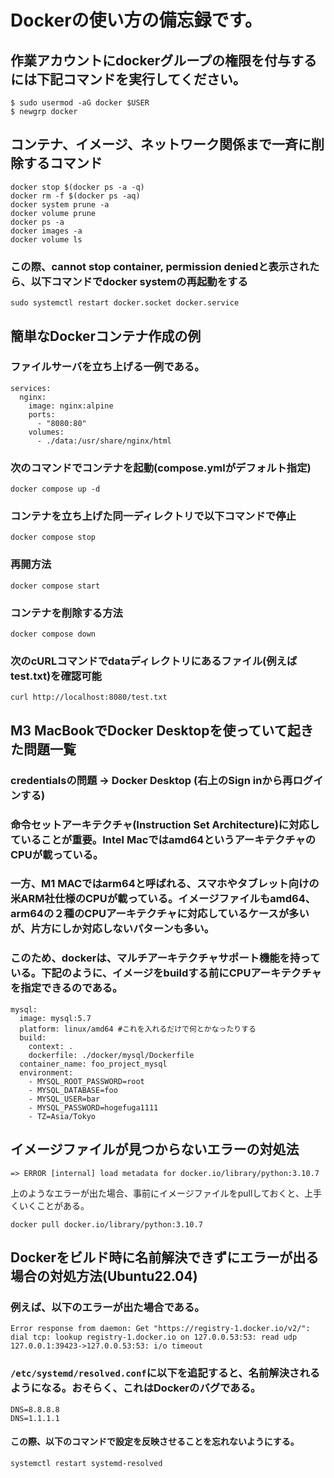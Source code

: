 # Dockerの使い方の備忘録です。
## 作業アカウントにdockerグループの権限を付与するには下記コマンドを実行してください。
```
$ sudo usermod -aG docker $USER
$ newgrp docker
```
## コンテナ、イメージ、ネットワーク関係まで一斉に削除するコマンド
```
docker stop $(docker ps -a -q)
docker rm -f $(docker ps -aq)
docker system prune -a
docker volume prune
docker ps -a
docker images -a
docker volume ls
```

### この際、cannot stop container, permission deniedと表示されたら、以下コマンドでdocker systemの再起動をする
```
sudo systemctl restart docker.socket docker.service
```

## 簡単なDockerコンテナ作成の例
### ファイルサーバを立ち上げる一例である。
```
services:
  nginx:
    image: nginx:alpine
    ports:
      - "8080:80"
    volumes:
      - ./data:/usr/share/nginx/html
```
### 次のコマンドでコンテナを起動(compose.ymlがデフォルト指定)
```
docker compose up -d
```
### コンテナを立ち上げた同一ディレクトリで以下コマンドで停止
```
docker compose stop
```
### 再開方法
```
docker compose start
```
### コンテナを削除する方法
```
docker compose down
```


### 次のcURLコマンドでdataディレクトリにあるファイル(例えばtest.txt)を確認可能
```
curl http://localhost:8080/test.txt
```


## M3 MacBookでDocker Desktopを使っていて起きた問題一覧
### credentialsの問題 -> Docker Desktop (右上のSign inから再ログインする)
### 命令セットアーキテクチャ(Instruction Set Architecture)に対応していることが重要。Intel Macではamd64というアーキテクチャのCPUが載っている。
### 一方、M1 MACではarm64と呼ばれる、スマホやタブレット向けの米ARM社仕様のCPUが載っている。イメージファイルもamd64、arm64の２種のCPUアーキテクチャに対応しているケースが多いが、片方にしか対応しないパターンも多い。
### このため、dockerは、マルチアーキテクチャサポート機能を持っている。下記のように、イメージをbuildする前にCPUアーキテクチャを指定できるのである。
```
mysql:
  image: mysql:5.7
  platform: linux/amd64 #これを入れるだけで何とかなったりする
  build:
    context: . 
    dockerfile: ./docker/mysql/Dockerfile
  container_name: foo_project_mysql
  environment:
    - MYSQL_ROOT_PASSWORD=root
    - MYSQL_DATABASE=foo
    - MYSQL_USER=bar
    - MYSQL_PASSWORD=hogefuga1111
    - TZ=Asia/Tokyo
```

## イメージファイルが見つからないエラーの対処法
```
=> ERROR [internal] load metadata for docker.io/library/python:3.10.7
```
上のようなエラーが出た場合、事前にイメージファイルをpullしておくと、上手くいくことがある。
```
docker pull docker.io/library/python:3.10.7
```

## Dockerをビルド時に名前解決できずにエラーが出る場合の対処方法(Ubuntu22.04)
### 例えば、以下のエラーが出た場合である。
```
Error response from daemon: Get "https://registry-1.docker.io/v2/": dial tcp: lookup registry-1.docker.io on 127.0.0.53:53: read udp 127.0.0.1:39423->127.0.0.53:53: i/o timeout
```

### `/etc/systemd/resolved.conf`に以下を追記すると、名前解決されるようになる。おそらく、これはDockerのバグである。
```
DNS=8.8.8.8
DNS=1.1.1.1
```
#### この際、以下のコマンドで設定を反映させることを忘れないようにする。
```
systemctl restart systemd-resolved
```